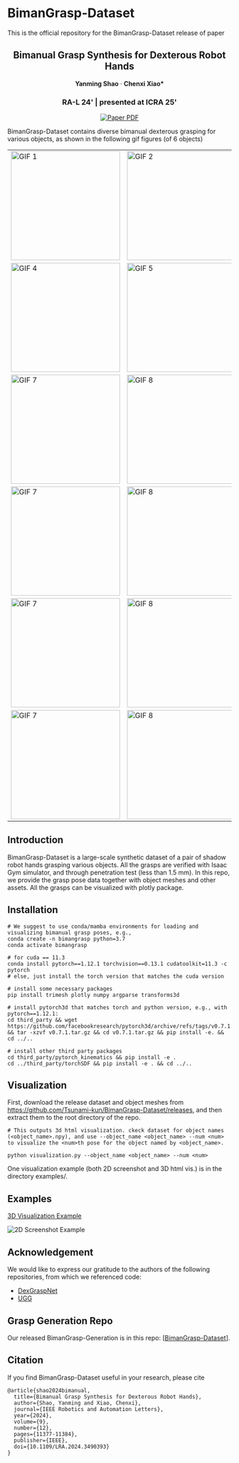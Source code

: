# BimanGrasp-Dataset
This is the official repository for the BimanGrasp-Dataset release of paper


<p align="center">
  <h2 align="center">Bimanual Grasp Synthesis for Dexterous Robot Hands</h2>


<p align="center">
    <strong>Yanming Shao</strong></a>
    ·
    <strong>Chenxi Xiao*</strong>
 </p>
 
<h3 align="center">RA-L 24' | presented at ICRA 25'</h3>

<p align="center">
    <a href="https://arxiv.org/abs/2411.15903">
      <img src='https://img.shields.io/badge/Paper-green?style=for-the-badge&logo=adobeacrobatreader&logoColor=white&labelColor=66cc00&color=94DD15' alt='Paper PDF'>
    </a>
</p>

BimanGrasp-Dataset contains diverse bimanual dexterous grasping for various objects, as shown in the following gif figures (of 6 objects)

<table>
  <tr>
    <td><img src="gif/A1.gif" alt="GIF 1" width="245"></td>
    <td><img src="gif/A2.gif" alt="GIF 2" width="245"></td>
    <td><img src="gif/A3.gif" alt="GIF 3" width="245"></td>
  </tr>
  <tr>
    <td><img src="gif/B1.gif" alt="GIF 4" width="245"></td>
    <td><img src="gif/B2.gif" alt="GIF 5" width="245"></td>
    <td><img src="gif/B3.gif" alt="GIF 6" width="245"></td>
  </tr>
  <tr>
    <td><img src="gif/C1.gif" alt="GIF 7" width="245"></td>
    <td><img src="gif/C2.gif" alt="GIF 8" width="245"></td>
    <td><img src="gif/C3.gif" alt="GIF 9" width="245"></td>
  </tr>
  <tr>
    <td><img src="gif/D1.gif" alt="GIF 7" width="245"></td>
    <td><img src="gif/D2.gif" alt="GIF 8" width="245"></td>
    <td><img src="gif/D3.gif" alt="GIF 9" width="245"></td>
  </tr>
  <tr>
    <td><img src="gif/E1.gif" alt="GIF 7" width="245"></td>
    <td><img src="gif/E2.gif" alt="GIF 8" width="245"></td>
    <td><img src="gif/E3.gif" alt="GIF 9" width="245"></td>
  </tr>
  <tr>
    <td><img src="gif/F1.gif" alt="GIF 7" width="245"></td>
    <td><img src="gif/F2.gif" alt="GIF 8" width="245"></td>
    <td><img src="gif/F3.gif" alt="GIF 9" width="245"></td>
  </tr>
</table>


## Introduction

BimanGrasp-Dataset is a large-scale synthetic dataset of a pair of shadow robot hands grasping various objects. All the grasps are verified with Isaac Gym simulator, and through penetration test (less than 1.5 mm). In this repo, we provide the grasp pose data together with object meshes and other assets. All the grasps can be visualized with plotly package.

## Installation

    # We suggest to use conda/mamba environments for loading and visualizing bimanual grasp poses, e.g.,
    conda create -n bimangrasp python=3.7
    conda activate bimangrasp

    # for cuda == 11.3
    conda install pytorch==1.12.1 torchvision==0.13.1 cudatoolkit=11.3 -c pytorch
    # else, just install the torch version that matches the cuda version
    
    # install some necessary packages
    pip install trimesh plotly numpy argparse transforms3d

    # install pytorch3d that matches torch and python version, e.g., with pytorch==1.12.1:
    cd third_party && wget https://github.com/facebookresearch/pytorch3d/archive/refs/tags/v0.7.1.tar.gz && tar -xzvf v0.7.1.tar.gz && cd v0.7.1.tar.gz && pip install -e. && cd ../..

    # install other third party packages
    cd third_party/pytorch_kinematics && pip install -e .
    cd ../third_party/torchSDF && pip install -e . && cd ../..

## Visualization

First, download the release dataset and object meshes from https://github.com/Tsunami-kun/BimanGrasp-Dataset/releases, and then extract them to the root directory of the repo.

    # This outputs 3d html visualization. ckeck dataset for object names (<object_name>.npy), and use --object_name <object_name> --num <num> to visualize the <num>th pose for the object named by <object_name>.
    
    python visualization.py --object_name <object_name> --num <num>

One visualization example (both 2D screenshot and 3D html vis.) is in the directory examples/.

## Examples

[3D Visualization Example](examples/example.html)

![2D Screenshot Example](examples/example.png)

## Acknowledgement

We would like to express our gratitude to the authors of the following repositories, from which we referenced code:

* [DexGraspNet](https://github.com/PKU-EPIC/DexGraspNet/tree/main)
* [UGG](https://github.com/Jiaxin-Lu/ugg/tree/main)

## Grasp Generation Repo

Our released BimanGrasp-Generation is in this repo: [[BimanGrasp-Dataset](https://github.com/Tsunami-kun/BimanGrasp-Dataset)].

## Citation
If you find BimanGrasp-Dataset useful in your research, please cite
```
@article{shao2024bimanual,
  title={Bimanual Grasp Synthesis for Dexterous Robot Hands},
  author={Shao, Yanming and Xiao, Chenxi},
  journal={IEEE Robotics and Automation Letters},
  year={2024},
  volume={9},
  number={12},
  pages={11377-11384},
  publisher={IEEE},
  doi={10.1109/LRA.2024.3490393}
}
```
